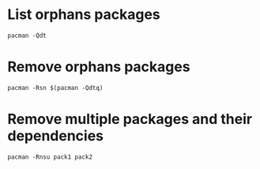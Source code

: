 # List orphans packages
```
pacman -Qdt
```

# Remove orphans packages
```
pacman -Rsn $(pacman -Qdtq)
```

# Remove multiple packages and their dependencies
```
pacman -Rnsu pack1 pack2
```
